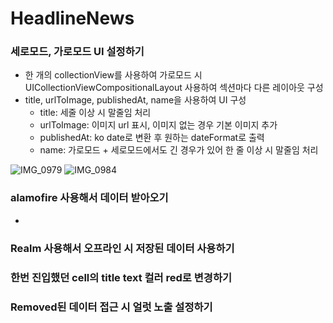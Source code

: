 # HeadlineNews

### 세로모드, 가로모드 UI 설정하기

- 한 개의 collectionView를 사용하여 가로모드 시 UICollectionViewCompositionalLayout 사용하여 섹션마다 다른 레이아웃 구성
- title, urlToImage, publishedAt, name을 사용하여 UI 구성
    * title: 세줄 이상 시 말줄임 처리
    * urlToImage: 이미지 url 표시, 이미지 없는 경우 기본 이미지 추가
    * publishedAt: ko date로 변환 후 원하는 dateFormat로 출력
    * name: 가로모드 + 세로모드에서도 긴 경우가 있어 한 줄 이상 시 말줄임 처리 

![IMG_0979](https://github.com/user-attachments/assets/1d9bc8ef-fd59-4bb7-a3d3-4b00d9b6ff1a)
![IMG_0984](https://github.com/user-attachments/assets/76ecb59e-96ba-4e63-ad21-565439de0b63)


### alamofire 사용해서 데이터 받아오기

- 

### Realm 사용해서 오프라인 시 저장된 데이터 사용하기



### 한번 진입했던 cell의 title text 컬러 red로 변경하기



### Removed된 데이터 접근 시 얼럿 노출 설정하기 
